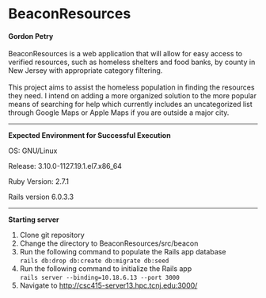 # BeaconResources

#### Gordon Petry

BeaconResources is a web application that will allow for easy access to verified resources, such as homeless shelters and food banks, by county in New Jersey with appropriate category filtering. <br> <br>
This project aims to assist the homeless population in finding the resources they need. I intend on adding a more organized solution to the more popular means of searching for help which currently includes an uncategorized list through Google Maps or Apple Maps if you are outside a major city.

---

**Expected Environment for Successful Execution**

OS: GNU/Linux

Release: 3.10.0-1127.19.1.el7.x86_64

Ruby Version: 2.7.1

Rails version 6.0.3.3

---

**Starting server**
1. Clone git repository
1. Change the directory to BeaconResources/src/beacon
1. Run the following command to populate the Rails app database <br>
<code>rails db:drop db:create db:migrate db:seed</code>
1. Run the following command to initialize the Rails app <br>
  <code>rails server --binding=10.18.6.13 --port 3000</code>
1. Navigate to http://csc415-server13.hpc.tcnj.edu:3000/
